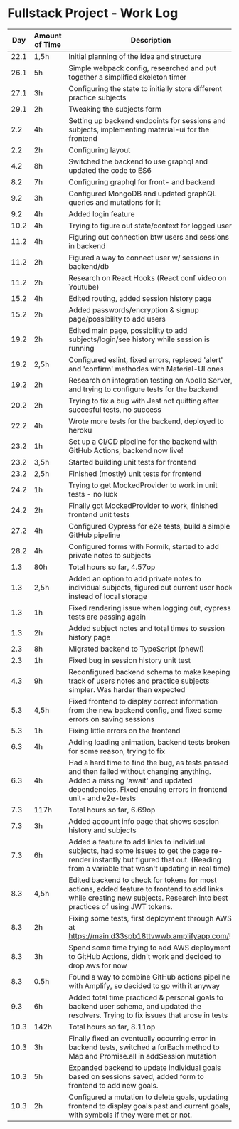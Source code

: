 # Fullstack Project - Work Log

| Day | Amount of Time | Description |
|-----|----------------|-------------|
| 22.1 | 1,5h | Initial planning of the idea and structure | 
| 26.1 | 5h | Simple webpack config, researched and put together a simplified skeleton timer |
| 27.1 | 3h | Configuring the state to initially store different practice subjects |
| 29.1 | 2h | Tweaking the subjects form |
| 2.2 | 4h | Setting up backend endpoints for sessions and subjects, implementing material-ui for the frontend |
| 2.2 | 2h | Configuring layout |
| 4.2 | 8h | Switched the backend to use graphql and updated the code to ES6 |
| 8.2 | 7h | Configuring graphql for front- and backend |
| 9.2 | 3h | Configured MongoDB and updated graphQL queries and mutations for it |
| 9.2 | 4h | Added login feature |
| 10.2 | 4h | Trying to figure out state/context for logged user |
| 11.2 | 4h | Figuring out connection btw users and sessions in backend |
| 11.2 | 2h | Figured a way to connect user w/ sessions in backend/db | 
| 11.2 | 2h | Research on React Hooks (React conf video on Youtube) |
| 15.2 | 4h | Edited routing, added session history page |
| 15.2 | 2h | Added passwords/encryption & signup page/possibility to add users |
| 19.2 | 2h | Edited main page, possibility to add subjects/login/see history while session is running |
| 19.2 | 2,5h | Configured eslint, fixed errors, replaced 'alert' and 'confirm' methodes with Material-UI ones |
| 19.2 | 2h | Research on integration testing on Apollo Server, and trying to configure tests for the backend | 
| 20.2 | 2h | Trying to fix a bug with Jest not quitting after succesful tests, no success |
| 22.2 | 4h | Wrote more tests for the backend, deployed to heroku |
| 23.2 | 1h | Set up a CI/CD pipeline for the backend with GitHub Actions, backend now live! |
| 23.2 | 3,5h | Started building unit tests for frontend |
| 23.2 | 2,5h | Finished (mostly) unit tests for frontend |
| 24.2 | 1h | Trying to get MockedProvider to work in unit tests - no luck |
| 24.2 | 2h | Finally got MockedProvider to work, finished frontend unit tests |
| 27.2 | 4h | Configured Cypress for e2e tests, build a simple GitHub pipeline |
| 28.2 | 4h | Configured forms with Formik, started to add private notes to subjects |
| 1.3 | 80h | Total hours so far, 4.57op |
| 1.3 | 2,5h | Added an option to add private notes to individual subjects, figured out current user hook instead of local storage |
| 1.3 | 1h | Fixed rendering issue when logging out, cypress tests are passing again |
| 1.3 | 2h | Added subject notes and total times to session history page |
| 2.3 | 8h | Migrated backend to TypeScript (phew!) |
| 2.3 | 1h | Fixed bug in session history unit test |
| 4.3 | 9h | Reconfigured backend schema to make keeping track of users notes and practice subjects simpler. Was harder than expected |
| 5.3 | 4,5h | Fixed frontend to display correct information from the new backend config, and fixed some errors on saving sessions |
| 5.3 | 1h | Fixing little errors on the frontend |
| 6.3 | 4h | Adding loading animation, backend tests broken for some reason, trying to fix |
| 6.3 | 4h | Had a hard time to find the bug, as tests passed and then failed without changing anything. Added a missing 'await' and updated dependencies. Fixed ensuing errors in frontend unit- and e2e-tests |
| 7.3 | 117h | Total hours so far, 6.69op |
| 7.3 | 3h | Added account info page that shows session history and subjects |
| 7.3 | 6h | Added a feature to add links to individual subjects, had some issues to get the page re-render instantly but figured that out. (Reading from a variable that wasn't updating in real time)
| 8.3 | 4,5h | Edited backend to check for tokens for most actions, added feature to frontend to add links while creating new subjects. Research into best practices of using JWT tokens. |
| 8.3 | 2h | Fixing some tests, first deployment through AWS at https://main.d33spb18ttvwwb.amplifyapp.com/!! |
| 8.3 | 3h | Spend some time trying to add AWS deployment to GitHub Actions, didn't work and decided to drop aws for now | 
| 8.3 | 0.5h | Found a way to combine GitHub actions pipeline with Amplify, so decided to go with it anyway |
| 9.3 | 6h | Added total time practiced & personal goals to backend user schema, and updated the resolvers. Trying to fix issues that arose in tests |
| 10.3 | 142h | Total hours so far, 8.11op
| 10.3 | 3h | Finally fixed an eventually occurring error in backend tests, switched a forEach method to Map and Promise.all in addSession mutation |
| 10.3 | 5h | Expanded backend to update individual goals based on sessions saved, added form to frontend to add new goals. |
| 10.3 | 2h | Configured a mutation to delete goals, updating frontend to display goals past and current goals, with symbols if they were met or not. 